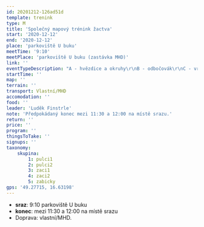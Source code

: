 ```yaml
---
id: 20201212-126ad51d
template: trenink
type: M
title: 'Společný mapový trénink žactva'
start: '2020-12-12'
end: '2020-12-12'
place: 'parkoviště U buku'
meetTime: '9:10'
meetPlace: 'parkoviště U buku (zastávka MHD)'
link: ''
eventTypeDescription: "A - hvězdice a okruhy\r\nB - odbočovák\r\nC - vrstevnicovka"
startTime: ''
map: ''
terrain: ''
transport: Vlastní/MHD
accomodation: ''
food: ''
leader: 'Luděk Finstrle'
note: 'Předpokádaný konec mezi 11:30 a 12:00 na místě srazu.'
return: ''
price: ''
program: ''
thingsToTake: ''
signups: ''
taxonomy:
    skupina:
        1: pulci1
        2: pulci2
        3: zaci1
        4: zaci2
        5: zabicky
gps: '49.27715, 16.63198'
---
```


*   **sraz**: 9:10 parkoviště U buku
*   **konec**: mezi 11:30 a 12:00 na místě srazu
*   Doprava: vlastní/MHD.